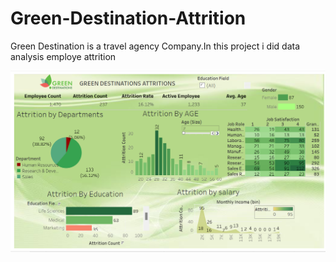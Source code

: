 # Green-Destination-Attrition

Green Destination  is a travel agency Company.In this project i did data analysis employe attrition

![Dashboard](./Dashboard.png)
